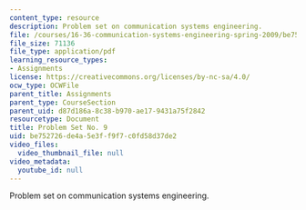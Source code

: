 ```yaml
---
content_type: resource
description: Problem set on communication systems engineering.
file: /courses/16-36-communication-systems-engineering-spring-2009/be752726de4a5e3ff9f7c0fd58d37de2_MIT16_36s09_assn09.pdf
file_size: 71136
file_type: application/pdf
learning_resource_types:
- Assignments
license: https://creativecommons.org/licenses/by-nc-sa/4.0/
ocw_type: OCWFile
parent_title: Assignments
parent_type: CourseSection
parent_uid: d87d186a-8c38-b970-ae17-9431a75f2842
resourcetype: Document
title: Problem Set No. 9
uid: be752726-de4a-5e3f-f9f7-c0fd58d37de2
video_files:
  video_thumbnail_file: null
video_metadata:
  youtube_id: null
---
```

Problem set on communication systems engineering.